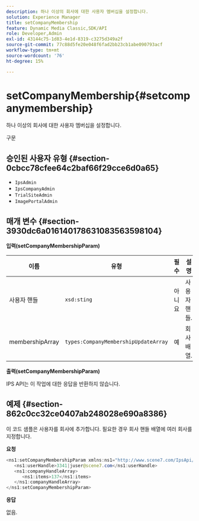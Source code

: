 ```yaml
---
description: 하나 이상의 회사에 대한 사용자 멤버십을 설정합니다.
solution: Experience Manager
title: setCompanyMembership
feature: Dynamic Media Classic,SDK/API
role: Developer,Admin
exl-id: 43144c75-1d83-4e1d-8319-c3275d349a2f
source-git-commit: 77c88d5fe20e048f6fad2bb23cb1abe090793acf
workflow-type: tm+mt
source-wordcount: '76'
ht-degree: 15%

---
```


# setCompanyMembership{#setcompanymembership}

하나 이상의 회사에 대한 사용자 멤버십을 설정합니다.

구문

## 승인된 사용자 유형 {#section-0cbcc78cfee64c2baf66f29cce6d0a65}

* `IpsAdmin`
* `IpsCompanyAdmin`
* `TrialSiteAdmin`
* `ImagePortalAdmin`

## 매개 변수 {#section-3930dc6a016140178631083563598104}

**입력(setCompanyMembershipParam)**

| 이름 | 유형 | 필수 | 설명 |
|---|---|---|---|
| 사용자 핸들 | `xsd:sting` | 아니요 | 사용자 핸들. |
| membershipArray | `types:CompanyMembershipUpdateArray` | 예 | 회사 배열. |

**출력(setCompanyMembershipParam)**

IPS API는 이 작업에 대한 응답을 반환하지 않습니다.

## 예제 {#section-862c0cc32ce0407ab248028e690a8386}

이 코드 샘플은 사용자를 회사에 추가합니다. 필요한 경우 회사 핸들 배열에 여러 회사를 지정합니다.

**요청**

```java
<ns1:setCompanyMembershipParam xmlns:ns1="http://www.scene7.com/IpsApi/xsd">
   <ns1:userHandle>3341|juser@scene7.com</ns1:userHandle>
   <ns1:companyHandleArray>
      <ns1:items>137</ns1:items>
   </ns1:companyHandleArray>
</ns1:setCompanyMembershipParam>
```

**응답**

없음.
